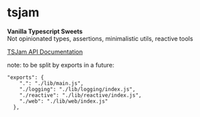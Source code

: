 # tsjam

**Vanilla Typescript Sweets**   
Not opinionated types, assertions, minimalistic utils, reactive tools  

[TSJam API Documentation](https://am0wa.github.io/tsjam/globals.html)

note: to be split by exports in a future:
```
"exports": {
    ".": "./lib/main.js",
    "./logging": "./lib/logging/index.js",
    "./reactive": "./lib/reactive/index.js",
    "./web": "./lib/web/index.js"
  },
```